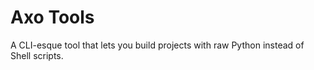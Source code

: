 # Axo Tools

A CLI-esque tool that lets you build projects with raw Python instead of Shell scripts.